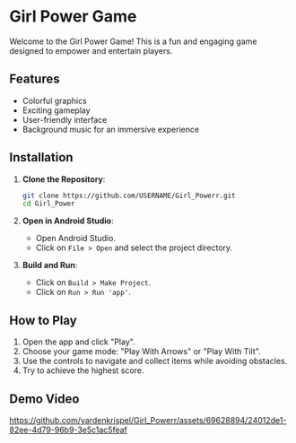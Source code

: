 # Girl Power Game

Welcome to the Girl Power Game! This is a fun and engaging game designed to empower and entertain players.

## Features

- Colorful graphics
- Exciting gameplay
- User-friendly interface
- Background music for an immersive experience

## Installation

1. **Clone the Repository**:
    ```sh
    git clone https://github.com/USERNAME/Girl_Powerr.git
    cd Girl_Power
    ```

2. **Open in Android Studio**:
    - Open Android Studio.
    - Click on `File > Open` and select the project directory.

3. **Build and Run**:
    - Click on `Build > Make Project`.
    - Click on `Run > Run 'app'`.

## How to Play

1. Open the app and click "Play".
2. Choose your game mode: "Play With Arrows" or "Play With Tilt".
3. Use the controls to navigate and collect items while avoiding obstacles.
4. Try to achieve the highest score.

## Demo Video

https://github.com/yardenkrispel/Girl_Powerr/assets/69628894/24012de1-82ee-4d79-96b9-3e5c1ac5feaf

